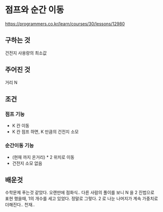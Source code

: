 # 점프와 순간 이동
https://programmers.co.kr/learn/courses/30/lessons/12980
## 구하는 것
건전지 사용량의 최소값
## 주어진 것
거리 N
## 조건
### 점프 기능
- K 칸 이동
- K 칸 점프 하면, K 만큼의 건전지 소모
### 순간이동 기능
- (현재 까지 온거리) * 2 위치로 이동
- 건전지 소모 없음
## 배운것
수학문제 푸는것 같았다. 오랜만에 점화식..
다른 사람의 풀이를 보니 N 을 2 진법으로 표현 했을때,
1의 개수를 세고 있었다.
정말로 그렇다. 2 로 나눈 나머지가 계속 가중치로 더해진다.. 천재..
